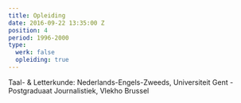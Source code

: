 ```yaml
---
title: Opleiding
date: 2016-09-22 13:35:00 Z
position: 4
period: 1996-2000
type:
  werk: false
  opleiding: true
---
```


Taal- & Letterkunde: Nederlands-Engels-Zweeds, Universiteit Gent - Postgraduaat Journalistiek, Vlekho Brussel